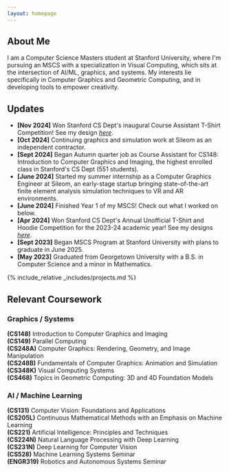 ```yaml
---
layout: homepage
---
```


## About Me

I am a Computer Science Masters student at Stanford University, where I'm pursuing an MSCS with a specialization in Visual Computing, which sits at the intersection of AI/ML, graphics, and systems. My interests lie specifically in Computer Graphics and Geometric Computing, and in developing tools to empower creativity.

## Updates

- **[Nov 2024]** Won Stanford CS Dept's inaugural Course Assistant T-Shirt Competition! See my design [_here_](https://www.google.com/).
- **[Oct 2024]** Continuing graphics and simulation work at Sileom as an independent contractor.
- **[Sept 2024]** Began Autumn quarter job as Course Assistant for CS148: Introduction to Computer Graphics and Imaging, the highest enrolled class in Stanford's CS Dept (551 students).
- **[June 2024]** Started my summer internship as a Computer Graphics Engineer at Sileom, an early-stage startup bringing state-of-the-art finite element analysis simulation techniques to VR and AR environments.
- **[June 2024]** Finished Year 1 of my MSCS! Check out what I worked on below.
- **[Apr 2024]** Won Stanford CS Dept's Annual Unofficial T-Shirt and Hoodie Competition for the 2023-24 academic year! See my designs [_here_](https://movementink.bigcartel.com/product/stanford-black-shirt).
- **[Sept 2023]** Began MSCS Program at Stanford University with plans to graduate in June 2025.
- **[May 2023]** Graduated from Georgetown University with a B.S. in Computer Science and a minor in Mathematics.

{% include_relative _includes/projects.md %}

## Relevant Coursework

### Graphics / Systems

**(CS148)** Introduction to Computer Graphics and Imaging  
**(CS149)** Parallel Computing  
**(CS248A)** Computer Graphics: Rendering, Geometry, and Image Manipulation  
**(CS248B)** Fundamentals of Computer Graphics: Animation and Simulation  
**(CS348K)** Visual Computing Systems  
**(CS468)** Topics in Geometric Computing: 3D and 4D Foundation Models

### AI / Machine Learning

**(CS131)** Computer Vision: Foundations and Applications  
**(CS205L)** Continuous Mathematical Methods with an Emphasis on Machine Learning  
**(CS221)** Artificial Intelligence: Principles and Techniques  
**(CS224N)** Natural Language Processing with Deep Learning  
**(CS231N)** Deep Learning for Computer Vision  
**(CS528)** Machine Learning Systems Seminar  
**(ENGR319)** Robotics and Autonomous Systems Seminar
